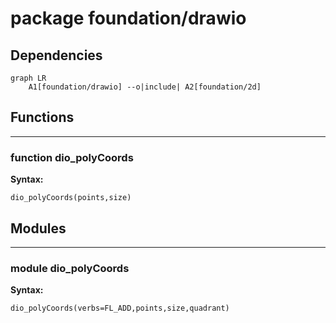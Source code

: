 # package foundation/drawio

## Dependencies

```mermaid
graph LR
    A1[foundation/drawio] --o|include| A2[foundation/2d]
```

## Functions

---

### function dio_polyCoords

__Syntax:__

```text
dio_polyCoords(points,size)
```

## Modules


---

### module dio_polyCoords

__Syntax:__

    dio_polyCoords(verbs=FL_ADD,points,size,quadrant)

